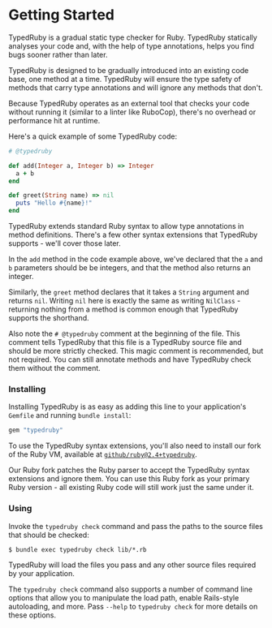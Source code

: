 # Getting Started

TypedRuby is a gradual static type checker for Ruby. TypedRuby statically analyses your code and, with the help of type annotations, helps you find bugs sooner rather than later.

TypedRuby is designed to be gradually introduced into an existing code base, one method at a time. TypedRuby will ensure the type safety of methods that carry type annotations and will ignore any methods that don't.

Because TypedRuby operates as an external tool that checks your code without running it (similar to a linter like RuboCop), there's no overhead or performance hit at runtime.

Here's a quick example of some TypedRuby code:

```ruby
# @typedruby

def add(Integer a, Integer b) => Integer
  a + b
end

def greet(String name) => nil
  puts "Hello #{name}!"
end
```

TypedRuby extends standard Ruby syntax to allow type annotations in method definitions. There's a few other syntax extensions that TypedRuby supports - we'll cover those later.

In the `add` method in the code example above, we've declared that the `a` and `b` parameters should be be integers, and that the method also returns an integer.

Similarly, the `greet` method declares that it takes a `String` argument and returns `nil`. Writing `nil` here is exactly the same as writing `NilClass` - returning nothing from a method is common enough that TypedRuby supports the shorthand.

Also note the `# @typedruby` comment at the beginning of the file. This comment tells TypedRuby that this file is a TypedRuby source file and should be more strictly checked. This magic comment is recommended, but not required. You can still annotate methods and have TypedRuby check them without the comment.

### Installing

Installing TypedRuby is as easy as adding this line to your application's `Gemfile` and running `bundle install`:

```ruby
gem "typedruby"
```

To use the TypedRuby syntax extensions, you'll also need to install our fork of the Ruby VM, available at [`github/ruby@2.4+typedruby`](https://github.com/github/ruby/tree/2.4+typedruby).

Our Ruby fork patches the Ruby parser to accept the TypedRuby syntax extensions and ignore them. You can use this Ruby fork as your primary Ruby version - all existing Ruby code will still work just the same under it.

### Using

Invoke the `typedruby check` command and pass the paths to the source files that should be checked:

```
$ bundle exec typedruby check lib/*.rb
```

TypedRuby will load the files you pass and any other source files required by your application.

The `typedruby check` command also supports a number of command line options that allow you to manipulate the load path, enable Rails-style autoloading, and more. Pass `--help` to `typedruby check` for more details on these options.

